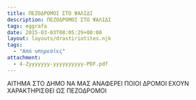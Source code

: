 ```yaml
---
title: ΠΕΖΟΔΡΟΜΟΙ ΣΤΟ ΨΑΛΙΔΙ
description: ΠΕΖΟΔΡΟΜΟΙ ΣΤΟ ΨΑΛΙΔΙ
tags: eggrafa
date: 2015-03-03T08:05:29+00:00
layout: layouts/drastiriotites.njk
tags:
  - "Από υπηρεσίες"
attachment:
  - 4-Zyyyyyyy-yyyyyyyyyy-PDF.pdf
---
```


ΑΙΤΗΜΑ ΣΤΟ ΔΗΜΟ ΝΑ ΜΑΣ ΑΝΑΦΕΡΕΙ ΠΟΙΟΙ ΔΡΟΜΟΙ ΕΧΟΥΝ ΧΑΡΑΚΤΗΡΙΣΘΕΙ ΩΣ ΠΕΖΟΔΡΟΜΟΙ

<!-- excerpt -->
